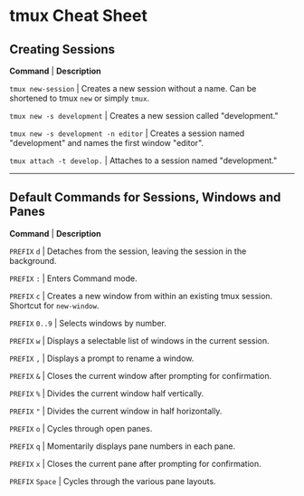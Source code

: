 # tmux Cheat Sheet

## Creating Sessions

__Command__  | __Description__

`tmux new-session` | Creates a new session without a name. Can be shortened to tmux `new` or simply `tmux`.

`tmux new -s development` | Creates a new session called "development."

`tmux new -s development -n editor` | Creates a session named "development" and names the first window "editor".

`tmux attach -t develop.` | Attaches to a session named "development."

____________


## Default Commands for Sessions, Windows and Panes

__Command__  | __Description__

`PREFIX` `d` | Detaches from the session, leaving the session in the background.

`PREFIX` `:` | Enters Command mode.

`PREFIX` `c` | Creates a new window from within an existing tmux session.  Shortcut for `new-window`.

`PREFIX` `0..9` | Selects windows by number.

`PREFIX` `w` | Displays a selectable list of windows in the current session.

`PREFIX` `,` | Displays a prompt to rename a window.

`PREFIX` `&` | Closes the current window after prompting for confirmation.

`PREFIX` `%` | Divides the current window half vertically.

`PREFIX` `"` | Divides the current window in half horizontally.

`PREFIX` `o` | Cycles through open panes.

`PREFIX` `q` | Momentarily displays pane numbers in each pane.

`PREFIX` `x` | Closes the current pane after prompting for confirmation.

`PREFIX` `Space` | Cycles through the various pane layouts.

